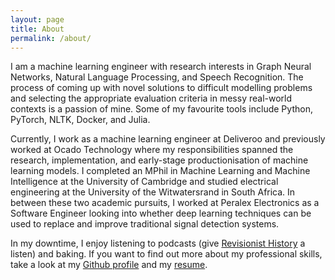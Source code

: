 ```yaml
---
layout: page
title: About
permalink: /about/
---
```


I am a machine learning engineer with research interests in Graph Neural Networks, Natural Language Processing, and Speech Recognition. The process of coming up with novel solutions to difficult modelling problems and selecting the appropriate evaluation criteria in messy real-world contexts is a passion of mine. Some of my favourite tools include Python, PyTorch, NLTK, Docker, and Julia.

Currently, I work as a machine learning engineer at Deliveroo and previously worked at Ocado Technology where my responsibilities spanned the research, implementation, and early-stage productionisation of machine learning models. I completed an MPhil in Machine Learning and Machine Intelligence at the University of Cambridge and studied electrical engineering at the University of the Witwatersrand in South Africa. In between these two academic pursuits, I worked at Peralex Electronics as a Software Engineer looking into whether deep learning techniques can be used to replace and improve traditional signal detection systems.

In my downtime, I enjoy listening to podcasts (give [Revisionist History](http://revisionisthistory.com/) a listen) and baking. If you want to find out more about my professional skills, take a look at my [Github profile](https://github.com/alecokas) and my [resume](/PDFs/resume/A-Kastanos-CV.pdf). 
